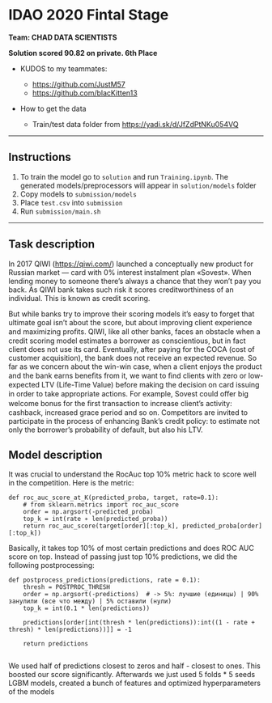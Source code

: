 # IDAO 2020 Fintal Stage
**Team: CHAD DATA SCIENTISTS**

**Solution scored 90.82 on private. 6th Place**


* KUDOS to my teammates:
	- https://github.com/JustM57
	- https://github.com/blacKitten13

* How to get the data
   - Train/test data folder from https://yadi.sk/d/JfZdPtNKu054VQ

<hr>

## Instructions
1. To train the model go to `solution` and run `Training.ipynb`. The generated models/preprocessors will appear in `solution/models` folder
2. Copy models to `submission/models`
3. Place `test.csv` into `submission`
4. Run `submission/main.sh`

<hr>

## Task description
In 2017 QIWI (https://qiwi.com/) launched a conceptually new product for Russian market — card with 0% interest instalment plan «Sovest». When lending money to someone there’s always a chance that they won’t pay you back. As QIWI bank takes such risk it scores creditworthiness of an individual. This is known as credit scoring.


But while banks try to improve their scoring models it’s easy to forget that ultimate goal isn’t about the score, but about improving client experience and maximizing proﬁts. QIWI, like all other banks, faces an obstacle when a credit scoring model estimates a borrower as conscientious, but in fact client does not use its card. Eventually, after paying for the COCA (cost of customer acquisition), the bank does not receive an expected revenue.
So far as we concern about the win-win case, when a client enjoys the product and the bank earns beneﬁts from it, we want to ﬁnd clients with zero or low-expected LTV (Life-Time Value) before making the decision on card issuing in order to take appropriate actions. For example, Sovest could oﬀer big welcome bonus for the ﬁrst transaction to increase client’s activity: cashback, increased grace period and so on.
Competitors are invited to participate in the process of enhancing Bank’s credit policy: to estimate not only the borrower’s probability of default, but also his LTV.

## Model description
It was crucial to understand the RocAuc top 10% metric hack to score well in the competition. Here is the metric:

```
def roc_auc_score_at_K(predicted_proba, target, rate=0.1): 
    # from sklearn.metrics import roc_auc_score 
    order = np.argsort(-predicted_proba) 
    top_k = int(rate ∗ len(predicted_proba)) 
    return roc_auc_score(target[order][:top_k], predicted_proba[order][:top_k])
```

Basically, it takes top 10% of most certain predictions and does ROC AUC score on top. Instead of passing just top 10% predictions, we did the following postprocessing:

```
def postprocess_predictions(predictions, rate = 0.1):
    thresh = POSTPROC_THRESH
    order = np.argsort(-predictions)  # -> 5%: лучшие (единицы) | 90% занулили (все что между) | 5% оставили (нули)
    top_k = int(0.1 * len(predictions))
    
    predictions[order[int(thresh * len(predictions)):int((1 - rate + thresh) * len(predictions))]] = -1
    
    return predictions
    
 ```
 
 We used half of predictions closest to zeros and half - closest to ones. This boosted our score significantly. Afterwards we just used 5 folds * 5 seeds LGBM models, created a bunch of features and optimized hyperparameters of the models
